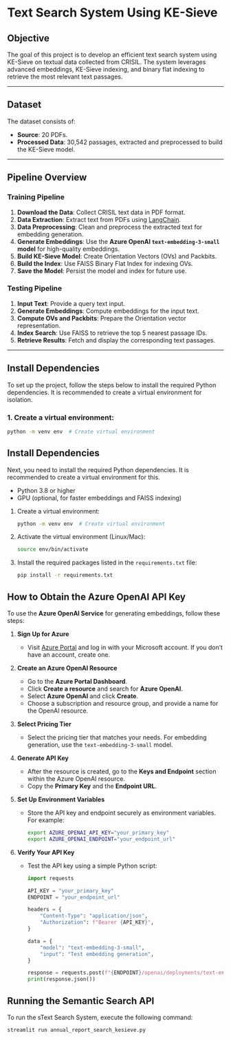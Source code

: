 # Text Search System Using KE-Sieve

## Objective
The goal of this project is to develop an efficient text search system using KE-Sieve on textual data collected from CRISIL. The system leverages advanced embeddings, KE-Sieve indexing, and binary flat indexing to retrieve the most relevant text passages.

---

## Dataset
The dataset consists of:
- **Source**: 20 PDFs.
- **Processed Data**: 30,542 passages, extracted and preprocessed to build the KE-Sieve model.

---

## Pipeline Overview

### **Training Pipeline**
1. **Download the Data**: Collect CRISIL text data in PDF format.
2. **Data Extraction**: Extract text from PDFs using [LangChain](https://github.com/hwchase17/langchain).
3. **Data Preprocessing**: Clean and preprocess the extracted text for embedding generation.
4. **Generate Embeddings**: Use the **Azure OpenAI `text-embedding-3-small` model** for high-quality embeddings.
5. **Build KE-Sieve Model**: Create Orientation Vectors (OVs) and Packbits.
6. **Build the Index**: Use FAISS Binary Flat Index for indexing OVs.
7. **Save the Model**: Persist the model and index for future use.

### **Testing Pipeline**
1. **Input Text**: Provide a query text input.
2. **Generate Embeddings**: Compute embeddings for the input text.
3. **Compute OVs and Packbits**: Prepare the Orientation vector representation.
4. **Index Search**: Use FAISS to retrieve the top 5 nearest passage IDs.
5. **Retrieve Results**: Fetch and display the corresponding text passages.

---

## Install Dependencies

To set up the project, follow the steps below to install the required Python dependencies. It is recommended to create a virtual environment for isolation.

### 1. Create a virtual environment:

```bash
python -m venv env  # Create virtual environment
```

## Install Dependencies

Next, you need to install the required Python dependencies. It is recommended to create a virtual environment for this.

- Python 3.8 or higher
- GPU (optional, for faster embeddings and FAISS indexing)


1. Create a virtual environment:

    ```bash
    python -m venv env  # Create virtual environment
    ```

2. Activate the virtual environment (Linux/Mac):

    ```bash
    source env/bin/activate
    ```

3. Install the required packages listed in the `requirements.txt` file:

    ```bash
    pip install -r requirements.txt
    ```
## How to Obtain the Azure OpenAI API Key

To use the **Azure OpenAI Service** for generating embeddings, follow these steps:

1. **Sign Up for Azure**  
   - Visit [Azure Portal](https://azure.microsoft.com/) and log in with your Microsoft account. If you don’t have an account, create one.

2. **Create an Azure OpenAI Resource**  
   - Go to the **Azure Portal Dashboard**.  
   - Click **Create a resource** and search for **Azure OpenAI**.  
   - Select **Azure OpenAI** and click **Create**.  
   - Choose a subscription and resource group, and provide a name for the OpenAI resource.

3. **Select Pricing Tier**  
   - Select the pricing tier that matches your needs. For embedding generation, use the `text-embedding-3-small` model.

4. **Generate API Key**  
   - After the resource is created, go to the **Keys and Endpoint** section within the Azure OpenAI resource.  
   - Copy the **Primary Key** and the **Endpoint URL**.

5. **Set Up Environment Variables**  
   - Store the API key and endpoint securely as environment variables. For example:  
     ```bash
     export AZURE_OPENAI_API_KEY="your_primary_key"
     export AZURE_OPENAI_ENDPOINT="your_endpoint_url"
     ```

6. **Verify Your API Key**  
   - Test the API key using a simple Python script:  
     ```python
     import requests

     API_KEY = "your_primary_key"
     ENDPOINT = "your_endpoint_url"

     headers = {
         "Content-Type": "application/json",
         "Authorization": f"Bearer {API_KEY}",
     }

     data = {
         "model": "text-embedding-3-small",
         "input": "Test embedding generation",
     }

     response = requests.post(f"{ENDPOINT}/openai/deployments/text-embedding-3-small/embeddings", headers=headers, json=data)
     print(response.json())
     ```


## Running the Semantic Search API
To run the sText Search System, execute the following command:
```bash
streamlit run annual_report_search_kesieve.py
```
